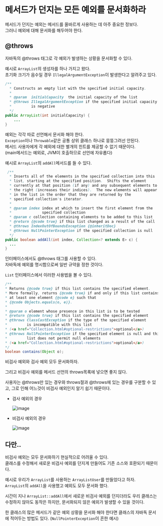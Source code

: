 # 메서드가 던지는 모든 예외를 문서화하라

메서드가 던지는 예외는 메서드를 올바르게 사용하는 데 아주 중요한 정보다.  
그러니 예외에 대해 문서화를 해두어야 한다.

## @throws

자바독의 @throws 태그로 각 예외가 발생하는 상황을 문서화할 수 있다.

예시로 `ArrayList`의 생성자를 하나 가지고 왔다.  
초기화 크기가 음수일 경우 `IllegalArgumentException`이 발생한다고 알려주고 있다.

```java
/**
  * Constructs an empty list with the specified initial capacity.
  *
  * @param  initialCapacity  the initial capacity of the list
  * @throws IllegalArgumentException if the specified initial capacity
  *         is negative
  */
public ArrayList(int initialCapacity) {
    ...
}
```

예외는 각각 따로 선언해서 문서화 해야 한다.  
`Exception`이나 `Throwable`같은 공통 상위 클래스 하나로 뭉뚱그려선 안된다.  
메서드 사용자에게 각 예외에 대한 별개의 힌트를 제공할 수 없기 때문이다.  
(main메서드는 예외로, JVM이 호출하므로 선언에 자유롭다)

예시로 `ArrayList`의 `addAll`메서드를 들 수 있다.

```java
 /**
  * Inserts all of the elements in the specified collection into this
  * list, starting at the specified position.  Shifts the element
  * currently at that position (if any) and any subsequent elements to
  * the right (increases their indices).  The new elements will appear
  * in the list in the order that they are returned by the
  * specified collection's iterator.
  *
  * @param index index at which to insert the first element from the
  *              specified collection
  * @param c collection containing elements to be added to this list
  * @return {@code true} if this list changed as a result of the call
  * @throws IndexOutOfBoundsException {@inheritDoc}
  * @throws NullPointerException if the specified collection is null
  */
public boolean addAll(int index, Collection<? extends E> c) {
  ...
}
```

인터페이스에서도 @throws 태그를 사용할 수 있다.  
자바독에 예외를 명시함으로써 일반 규약을 정한 것이다.

`List` 인터페이스에서 이러한 사용법을 볼 수 있다.  

```java
/**
* Returns {@code true} if this list contains the specified element.
* More formally, returns {@code true} if and only if this list contains
* at least one element {@code e} such that
* {@code Objects.equals(o, e)}.
*
* @param o element whose presence in this list is to be tested
* @return {@code true} if this list contains the specified element
* @throws ClassCastException if the type of the specified element
*         is incompatible with this list
* (<a href="Collection.html#optional-restrictions">optional</a>)
* @throws NullPointerException if the specified element is null and this
*         list does not permit null elements
* (<a href="Collection.html#optional-restrictions">optional</a>)
*/
boolean contains(Object o);
```

비검사 예외와 검사 예외 모두 문서화하자.  

그리고 비검사 예외를 메서드 선언의 throws목록에 넣으면 좋지 않다.  

사용자는 @throws만 있는 경우와 throws절과 @throws에 있는 경우를 구분할 수 있고, 그로 인해 어느것이 비검사 예외인지 알기 쉽기 때문이다.

- 검사 예외의 경우

  ![image](https://user-images.githubusercontent.com/7973448/214629569-be301637-7388-4210-81b6-40604d6aaf51.png)

- 비검사 예외의 경우

  ![image](https://user-images.githubusercontent.com/7973448/214629865-83b68a15-30f3-4964-88d0-52d2e078c2f3.png)

## 다만..

비검사 예외는 모두 문서화하기 현실적으로 어려울 수 있다.  
클래스를 수정해서 새로운 비검사 예외를 던지게 만들어도 기존 소스와 호환되기 때문이다.

예시로 우리가 `ArrayList`를 사용하는 `ArrayListUser`를 만들었다고 하자.  
`ArrayList`의 `addAll`을 사용했고 예외도 모두 문서화 했다.

시간이 지나 `ArrayList::addAll`에서 새로운 비검사 예외를 던지더라도 우리 클래스는 수정하지 않아도 동작은 하지만, 문서화되지 않은 예외가 발생할 수 있을 것이다.

한 클래스의 많은 메서드가 같은 예외 상황을 문서화 해야 한다면 클래스의 자바독 문서에 적어두는 방법도 있다. (`NullPointerException`이 흔한 예시)